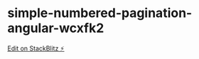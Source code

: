 # simple-numbered-pagination-angular-wcxfk2

[Edit on StackBlitz ⚡️](https://stackblitz.com/edit/simple-numbered-pagination-angular-wcxfk2)